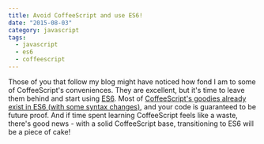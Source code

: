 ```yaml
---
title: Avoid CoffeeScript and use ES6!
date: "2015-08-03"
category: javascript
tags:
  - javascript
  - es6
  - coffeescript
---
```


Those of you that follow my blog might have noticed how fond I am to some of CoffeeScript's conveniences. They are excellent, but it's time to leave them behind and start using [ES6](http://es6-features.org/). Most of [CoffeeScript's goodies already exist in ES6 (with some syntax changes)](https://robots.thoughtbot.com/replace-coffeescript-with-es6), and your code is guaranteed to be future proof. And if time spent learning CoffeeScript feels like a waste, there's good news - with a solid CoffeeScript base, transitioning to ES6 will be a piece of cake!
